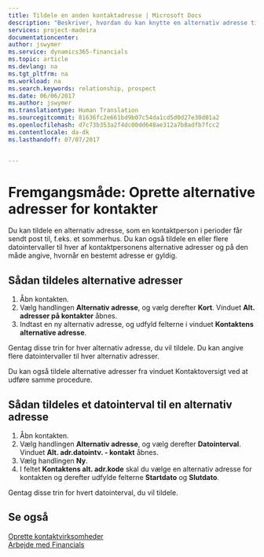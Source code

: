 ```yaml
---
title: Tildele en anden kontaktadresse | Microsoft Docs
description: "Beskriver, hvordan du kan knytte en alternativ adresse til dine kontakter eller potentielle kunder, hvor de også modtager oplysninger."
services: project-madeira
documentationcenter: 
author: jswymer
ms.service: dynamics365-financials
ms.topic: article
ms.devlang: na
ms.tgt_pltfrm: na
ms.workload: na
ms.search.keywords: relationship, prospect
ms.date: 06/06/2017
ms.author: jswymer
ms.translationtype: Human Translation
ms.sourcegitcommit: 81636fc2e661bd9b07c54da1cd5d0d27e30d01a2
ms.openlocfilehash: d7c73b353a2f4dc00dd648ae312a7b8adfb7fcc2
ms.contentlocale: da-dk
ms.lasthandoff: 07/07/2017


---
```

# <a name="how-to-set-up-alternative-addresses-for-contacts"></a>Fremgangsmåde: Oprette alternative adresser for kontakter
Du kan tildele en alternativ adresse, som en kontaktperson i perioder får sendt post til, f.eks. et sommerhus. Du kan også tildele en eller flere datointervaller til hver af kontaktpersonens alternative adresser og på den måde angive, hvornår en bestemt adresse er gyldig.

## <a name="to-assign-an-alternate-address"></a>Sådan tildeles alternative adresser
1. Åbn kontakten.
2. Vælg handlingen **Alternativ adresse**, og vælg derefter **Kort**. Vinduet **Alt. adresser på kontakter** åbnes.
3. Indtast en ny alternativ adresse, og udfyld felterne i vinduet **Kontaktens alternative adresse**.

Gentag disse trin for hver alternativ adresse, du vil tildele. Du kan angive flere datointervaller til hver alternativ adresser.

Du kan også tildele alternative adresser fra vinduet Kontaktoversigt ved at udføre samme procedure.

## <a name="to-assign-an-alternate-address-date-range"></a>Sådan tildeles et datointerval til en alternativ adresse
1. Åbn kontakten.
2. Vælg handlingen **Alternativ adresse**, og vælg derefter **Datointerval**. Vinduet **Alt. adr.datointv. - kontakt** åbnes.
3. Vælg handlingen **Ny**.
4. I feltet **Kontaktens alt. adr.kode** skal du vælge en alternativ adresse for kontakten og derefter udfylde felterne **Startdato** og **Slutdato**.

Gentag disse trin for hvert datointerval, du vil tildele.

## <a name="see-also"></a>Se også
[Oprette kontaktvirksomheder](marketing-create-contact-companies.md)  
[Arbejde med Financials](ui-work-product.md)

